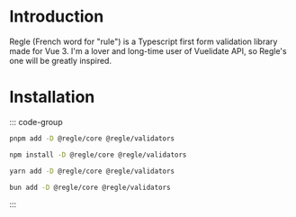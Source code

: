 
# Introduction

Regle (French word for "rule") is a Typescript first form validation library made for Vue 3.
I'm a lover and long-time user of Vuelidate API, so Regle's one will be greatly inspired.


# Installation

::: code-group

```sh [pnpm]
pnpm add -D @regle/core @regle/validators
```

```sh [npm]
npm install -D @regle/core @regle/validators
```

```sh [yarn]
yarn add -D @regle/core @regle/validators
```

```sh [bun]
bun add -D @regle/core @regle/validators
```

:::